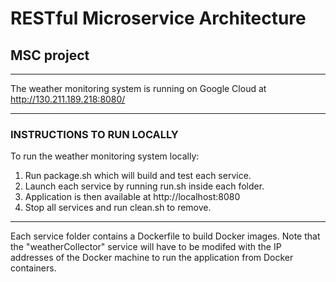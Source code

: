 # RESTful Microservice Architecture
## MSC project

---

The weather monitoring system is running on Google Cloud at http://130.211.189.218:8080/

---

### INSTRUCTIONS TO RUN LOCALLY
To run the weather monitoring system locally:
1. Run package.sh which will build and test each service.
2. Launch each service by running run.sh inside each folder.
3. Application is then available at http://localhost:8080
4. Stop all services and run clean.sh to remove.

---

Each service folder contains a Dockerfile to build Docker images. Note that the "weatherCollector" service will have to be modifed with the IP addresses of the Docker machine to run the application from Docker containers.
